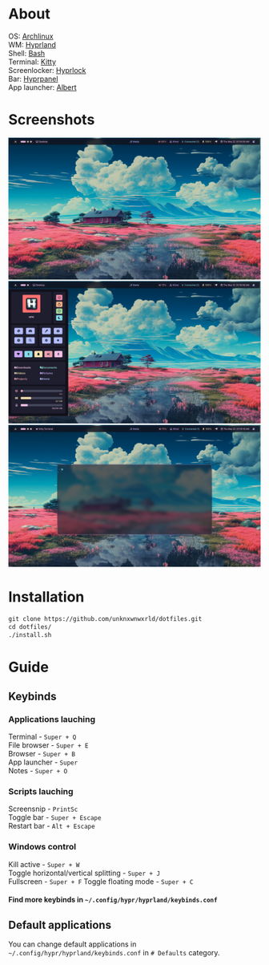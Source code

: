 # About
OS: [Archlinux](https://archlinux.org/)  
WM: [Hyprland](https://hyprland.org/)  
Shell: [Bash]()  
Terminal: [Kitty](https://github.com/kovidgoyal/kitty)  
Screenlocker: [Hyprlock](https://github.com/hyprwm/hyprlock)  
Bar: [Hyprpanel](https://github.com/Jas-SinghFSU/HyprPanel)  
App launcher: [Albert](https://github.com/albertlauncher/albert)  
# Screenshots
![empty-background](assets/screenshots/empty-desktop.png)
![hyprpanel-menu](assets/screenshots/hyprpanel-menu.png)
![kitty](assets/screenshots/kitty.png)
# Installation
```
git clone https://github.com/unknxwnwxrld/dotfiles.git
cd dotfiles/
./install.sh
```
# Guide
## Keybinds
### Applications lauching
Terminal - `Super + Q`  
File browser - `Super + E`  
Browser - `Super + B`  
App launcher - `Super`  
Notes - `Super + O`  
### Scripts lauching
Screensnip - `PrintSc`  
Toggle bar - `Super + Escape`  
Restart bar - `Alt + Escape`  
### Windows control
Kill active - `Super + W`  
Toggle horizontal/vertical splitting - `Super + J`  
Fullscreen - `Super + F`
Toggle floating mode - `Super + C`  
#### Find more keybinds in `~/.config/hypr/hyprland/keybinds.conf`
## Default applications
You can change default applications in `~/.config/hypr/hyprland/keybinds.conf` in `# Defaults` category.  
